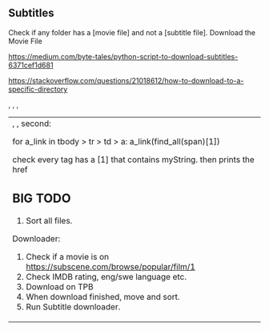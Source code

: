 


## Subtitles

Check if any folder has a [movie file] and not a [subtitle file].
Download the Movie File


https://medium.com/byte-tales/python-script-to-download-subtitles-6371cef1d681

https://stackoverflow.com/questions/21018612/how-to-download-to-a-specific-directory

<table>, <tbody>, <tr>, <td class="a1">, <a>, second: <span>


for a_link in tbody > tr > td > a:
a_link(find_all(span)[1])

check every <a> tag has a <span>[1] that contains myString. then prints the href

## BIG TODO

1. Sort all files.


Downloader:
1. Check if a movie is on https://subscene.com/browse/popular/film/1
1. Check IMDB rating, eng/swe language etc.
1. Download on TPB
1. When download finished, move and sort.
1. Run Subtitle downloader.